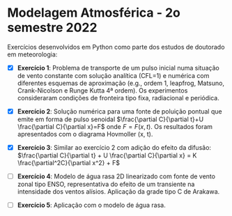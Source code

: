 # Modelagem Atmosférica - 2o semestre 2022
Exercícios desenvolvidos em Python como parte dos estudos de doutorado em meteorologia:

- [x] **Exercício 1**: Problema de transporte de um pulso inicial numa situação de vento constante com solução analítica (CFL=1) e numérica com diferentes esquemas de aproximação (e.g., ordem 1, leapfrog, Matsuno, Crank-Nicolson e Runge Kutta 4ª ordem). Os experimentos consideraram condições de fronteira tipo fixa, radiacional e periódica.
- [x] **Exercício 2**: Solução numérica para uma fonte de poluição pontual que emite em forma de pulso senoidal $\frac{\partial C}{\partial t}+U \frac{\partial C}{\partial x}=F$ onde $F=F(x,t)$. Os resultados foram apresentados com o diagrama Hovmoller (x, t).
- [x] **Exercício 3**: Similar ao exercício 2 com adição do efeito da difusão: $\frac{\partial C}{\partial t} + U \frac{\partial C}{\partial x} = K \frac{\partial^2C}{\partial x^2} + F$
- [ ] **Exercício 4**: Modelo de água rasa 2D linearizado com fonte de vento zonal tipo ENSO, representativa do efeito de um transiente na intensidade dos ventos alísios. Aplicação da grade tipo C de Arakawa.
- [ ] **Exercício 5**: Aplicação com o modelo de água rasa.



